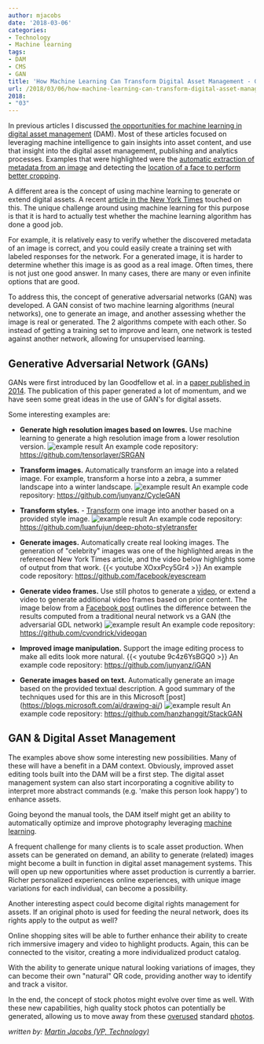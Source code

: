 ```yaml
---
author: mjacobs
date: '2018-03-06'
categories:
- Technology
- Machine learning
tags:
- DAM
- CMS
- GAN
title: 'How Machine Learning Can Transform Digital Asset Management - GAN'
url: /2018/03/06/how-machine-learning-can-transform-digital-asset-management-gan
2018:
- "03"
---
```


In previous articles I discussed [the opportunities for machine learning in digital asset management](https://www.linkedin.com/pulse/how-machine-learning-can-transform-digital-asset-martin-jacobs) (DAM). Most of these articles focused on leveraging machine intelligence to gain insights into asset content, and use that insight into the digital asset management, publishing and analytics processes. Examples that were highlighted were the [automatic extraction of metadata from an image](/2017/01/11/how-machine-learning-can-transform-digital-asset-management-iii) and detecting the [location of a face to perform better cropping](/2017/01/19/how-machine-learning-can-transform-digital-asset-management-smartcrop).

A different area is the concept of using machine learning to generate or extend digital assets. A recent [article in the New York Times](https://www.nytimes.com/interactive/2018/01/02/technology/ai-generated-photos.html) touched on this. The unique challenge around using machine learning for this purpose is that it is hard to actually test whether the machine learning algorithm has done a good job. 

For example, it is relatively easy to verify whether the discovered metadata of an image is correct, and you could easily create a training set with labeled responses for the network. For a generated image, it is harder to determine whether this image is as good as a real image. Often times, there is not just one good answer. In many cases, there are many or even infinite options that are good.

To address this, the concept of generative adversarial networks (GAN) was developed. A GAN consist of two machine learning algorithms (neural networks), one to generate an image, and another assessing whether the image is real or generated. The 2 algorithms compete with each other. So instead of getting a training set to improve and learn, one network is tested against another network, allowing for unsupervised learning.


Generative Adversarial Network (GANs)
------------------

GANs were first introduced by Ian Goodfellow et al. in a [paper published in 2014](https://arxiv.org/abs/1406.2661). The publication of this paper generated a lot of momentum, and we have seen some great ideas in the use of GAN's for digital assets. 

Some interesting examples are:

- **Generate high resolution images based on lowres.** Use machine learning to generate a high resolution image from a lower resolution version. 
![example result](https://github.com/tensorlayer/srgan/raw/master/img/SRGAN_Result3.png)
An example code repository: https://github.com/tensorlayer/SRGAN

- **Transform images.** Automatically transform an image into a related image. For example, transform a horse into a zebra, a summer landscape into a winter landscape. 
![example result](https://camo.githubusercontent.com/69cbc0371777fba5d251a564e2f8a8f38d1bf43f/68747470733a2f2f6a756e79616e7a2e6769746875622e696f2f4379636c6547414e2f696d616765732f7465617365725f686967685f7265732e6a7067)
An example code repository: https://github.com/junyanz/CycleGAN

- **Transform styles.** - [Transform](https://www.theverge.com/2017/3/30/15124466/ai-photo-style-transfer-deep-neural-nets-adobe) one image into another based on a provided style image. 
![example result](/media/dam_gan/style_transfer.png)
An example code repository: https://github.com/luanfujun/deep-photo-styletransfer

- **Generate images.** Automatically create real looking images. The generation of "celebrity" images was one of the highlighted areas in the referenced New York Times article, and the video below highlights some of output from that work. 
{{< youtube XOxxPcy5Gr4 >}}
An example code repository: https://github.com/facebook/eyescream

- **Generate video frames.** Use still photos to generate a [video](https://www.popsci.com/this-ai-generates-video-from-stills), or extend a video to generate additional video frames based on prior content. The image below from a [Facebook post](https://code.facebook.com/posts/1587249151575490/a-path-to-unsupervised-learning-through-adversarial-networks/) outlines the difference between the results computed from a traditional neural network vs a GAN (the adversarial GDL network)
![example result](https://scontent-ort2-1.xx.fbcdn.net/v/t39.2365-6/13437806_1761667164091469_1027270248_n.jpg?oh=0c9e785a57e13ab874e7d876e102e61f&oe=5ADB9C5B)
An example code repository: https://github.com/cvondrick/videogan

- **Improved image manipulation.** Support the image editing process to make all edits look more natural.
{{< youtube 9c4z6YsBGQ0 >}}
An example code repository: https://github.com/junyanz/iGAN

- **Generate images based on text.** Automatically generate an image based on the provided textual description. A good summary of the techniques used for this are in this Microsoft [post] (https://blogs.microsoft.com/ai/drawing-ai/)
![example result](https://github.com/hanzhanggit/StackGAN/raw/master/examples/bird3.jpg)
An example code repository: https://github.com/hanzhanggit/StackGAN 


GAN & Digital Asset Management
--------------------

The examples above show some interesting new possibilities. Many of these will have a benefit in a DAM context. Obviously, improved asset editing tools built into the DAM will be a first step. The digital asset management system can also start incorporating a cognitive ability to interpret more abstract commands (e.g. 'make this person look happy') to enhance assets.

Going beyond the manual tools, the DAM itself might get an ability to automatically optimize and improve photography leveraging [machine learning](https://thenextweb.com/apps/2017/04/07/adobes-sensei-ai-make-amateur-selfies-look-like-pro-headshots/).

A frequent challenge for many clients is to scale asset production. When assets can be generated on demand, an ability to generate (related) images might become a built in function in digital asset management systems. This will open up new opportunities where asset production is currently a barrier. Richer personalized experiences online experiences, with unique image variations for each individual, can become a possibility.

Another interesting aspect could become digital rights management for assets. If an original photo is used for feeding the neural network, does its rights apply to the output as well?

Online shopping sites will be able to further enhance their ability to create rich immersive imagery and video to highlight products. Again, this can be connected to the visitor, creating a more individualized product catalog.

With the ability to generate unique natural looking variations of images, they can become their own "natural" QR code, providing another way to identify and track a visitor. 

In the end, the concept of stock photos might evolve over time as well. With these new capabilities, high quality stock photos can potentially be generated, allowing us to move away from these [overused](http://overexposedmodel.tumblr.com/) standard [photos](http://www.adweek.com/creativity/vince-vaughns-hilarious-stock-photos-were-made-these-equally-ludicrous-originals-163285/).


_written by: [Martin Jacobs (VP, Technology)](https://www.linkedin.com/in/martinjacobs1)_

